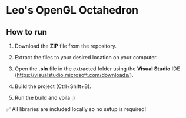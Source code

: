 # Leo's OpenGL Octahedron

## How to run
1. Download the **ZIP** file from the repository.

2. Extract the files to your desired location on your computer.
   
3. Open the **.sln** file in the extracted folder using the **Visual Studio** IDE (https://visualstudio.microsoft.com/downloads/).
   
4. Build the project (Ctrl+Shift+B).
   
5. Run the build and voila :)

✅ All libraries are included locally so no setup is required!
